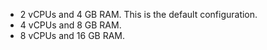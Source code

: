 * 2 vCPUs and 4 GB RAM. This is the default configuration.
* 4 vCPUs and 8 GB RAM.
* 8 vCPUs and 16 GB RAM.
